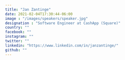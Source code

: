 ```yaml
---
title: "Jan Zantinge"
date: 2021-02-04T17:30:44-06:00
image : "/images/speakers/speaker.jpg"
designation : "Software Engineer at CashApp (Square)"
country: ""
facebook: ""
instagram: ""
twitter: ""
linkedin: "https://www.linkedin.com/in/janzantinge/"
github: ""
---
```


